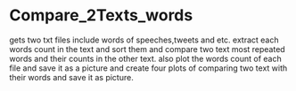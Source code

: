 # Compare_2Texts_words
gets two txt files include words of speeches,tweets and etc. extract each words count in the text and sort them and compare two text most repeated words and their counts in the other text. also plot the words count of each file and save it as a picture and create four plots of comparing two text with their words and save it as picture. 
